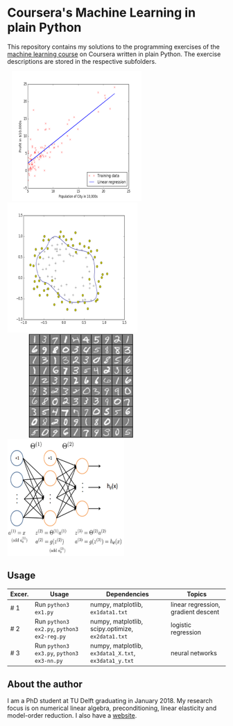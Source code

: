 # Coursera's Machine Learning in plain Python

This repository contains my solutions to the programming exercises of the [machine learning course] on Coursera written in plain Python. The exercise descriptions are stored in the respective subfolders.

<img src="machine-learning-ex1/ex1-python/ex1.png" width="300" height="300" hspace="10"/> <img src="machine-learning-ex2/ex2-python/ex2-1.png" width="300" height="300"/>
<img hspace="50"/> <img src="machine-learning-ex3/ex3-python/ex3-1.png" width="240" height="240" hspace="50"/> <img src="machine-learning-ex3/ex3-python/ex3-2.png" width="270" height="270"/>


Usage
-----

| Excer. | Usage | Dependencies | Topics |
|---|---|---|---|
| # 1  | Run `python3 ex1.py` | numpy, matplotlib, `ex1data1.txt`  | linear regression, gradient descent |
| # 2  | Run `python3 ex2.py`, `python3 ex2-reg.py`  | numpy, matplotlib, scipy.optimize, `ex2data1.txt`  | logistic regression |
| # 3  | Run `python3 ex3.py`, `python3 ex3-nn.py` | numpy, matplotlib, `ex3data1_X.txt`, `ex3data1_y.txt` | neural networks |

About the author
----------------
I am a PhD student at TU Delft graduating in January 2018. My research focus is on numerical linear algebra, preconditioning, linear elasticity and model-order reduction. I also have a [website].

[machine learning course]: https://www.coursera.org/learn/machine-learning
[website]: http://www.manuelbaumann.de
